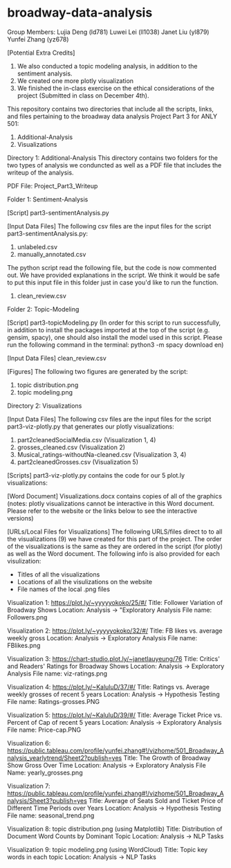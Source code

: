 # broadway-data-analysis

Group Members: 
	Lujia Deng (ld781)
	Luwei Lei (ll1038) 
	Janet Liu (yl879) 
	Yunfei Zhang (yz678)


[Potential Extra Credits]
1. We also conducted a topic modeling analysis, in addition to the sentiment analysis.
2. We created one more plotly visualization 
3. We finished the in-class exercise on the ethical considerations of the project (Submitted in class on December 4th). 


This repository contains two directories that include all the scripts, links, and files pertaining to the broadway data analysis Project Part 3 for ANLY 501: 
1. Additional-Analysis 
2. Visualizations




Directory 1: Additional-Analysis 
This directory contains two folders for the two types of analysis we conduncted as well as a PDF file that includes the writeup of the analysis.

PDF File: Project_Part3_Writeup


Folder 1: Sentiment-Analysis 

[Script] 
part3-sentimentAnalysis.py 

[Input Data Files]
The following csv files are the input files for the script part3-sentimentAnalysis.py: 
1. unlabeled.csv
2. manually_annotated.csv

The python script read the following file, but the code is now commented out. We have provided explanations in the script. We think it would be safe to put this input file in this folder just in case you'd like to run the function. 
1. clean_review.csv 	


Folder 2: Topic-Modeling

[Script] 
part3-topicModeling.py 
(In order for this script to run successfully, in addition to install the packages imported at the top of the script (e.g. gensim, spacy), one should also install the model used in this script. Please run the following command in the terminal: python3 -m spacy download en)

[Input Data Files]
clean_review.csv

[Figures]
The following two figures are generated by the script:
1. topic distribution.png
2. topic modeling.png




Directory 2: Visualizations

[Input Data Files] 
The following csv files are the input files for the script part3-viz-plotly.py that generates our plotly visualizations:

1. part2cleanedSocialMedia.csv 					(Visualization 1, 4)
2. grosses_cleaned.csv 							(Visualization 2)
3. Musical_ratings-withoutNa-cleaned.csv 		(Visualization 3, 4)
4. part2cleanedGrosses.csv 						(Visualization 5)


[Scripts]
part3-viz-plotly.py 	contains the code for our 5 plot.ly visualizations: 

[Word Document]
Visualizations.docx 	contains copies of all of the graphics 
(notes: plotly visualizations cannot be interactive in this Word document. Please refer to the website or the links below to see the interactive versions)


[URLs/Local Files for Visualizations]
The following URLS/files direct to to all the visualizations (9) we have created for this part of the project. The order of the visualizations is the same as they are ordered in the script (for plotly) as well as the Word document. The following info is also provided for each visulization:
- Titles of all the visualizations
- Locations of all the visulizations on the website
- File names of the local .png files


Visualization 1: https://plot.ly/~yyyyyokoko/25/#/ 
Title: Follower Variation of Broadway Shows
Location: Analysis -> "Exploratory Analysis
File name: Followers.png

Visualization 2: https://plot.ly/~yyyyyokoko/32/#/ 
Title: FB likes vs. average weekly gross
Location: Analysis -> Exploratory Analysis
File name: FBlikes.png

Visualization 3: https://chart-studio.plot.ly/~janetlauyeung/76 
Title: Critics' and Readers' Ratings for Broadway Shows
Location: Analysis -> Exploratory Analysis
File name: viz-ratings.png

Visualization 4: https://plot.ly/~KaluluD/37/#/ 
Title: Ratings vs. Average weekly grosses of recent 5 years
Location: Analysis -> Hypothesis Testing
File name: Ratings-grosses.PNG

Visualization 5: https://plot.ly/~KaluluD/39/#/
Title: Average Ticket Price vs. Percent of Cap of recent 5 years
Location: Analysis -> Exploratory Analysis
File name: Price-cap.PNG

Visualization 6: https://public.tableau.com/profile/yunfei.zhang#!/vizhome/501_Broadway_Analysis_yearlytrend/Sheet2?publish=yes
Title: The Growth of Broadway Show Gross Over Time
Location: Analysis -> Exploratory Analysis
File Name: yearly_grosses.png

Visualization 7: https://public.tableau.com/profile/yunfei.zhang#!/vizhome/501_Broadway_Analysis/Sheet3?publish=yes 
Title: Average of Seats Sold and Ticket Price of Different Time Periods over Years
Location: Analysis -> Hypothesis Testing
File name: seasonal_trend.png

Visualization 8: topic distribution.png (using Matplotlib)
Title: Distribution of Document Word Counts by Dominant Topic
Location: Analysis -> NLP Tasks

Visualization 9: topic modeling.png (using WordCloud)
Title: Topic key words in each topic
Location: Analysis -> NLP Tasks
